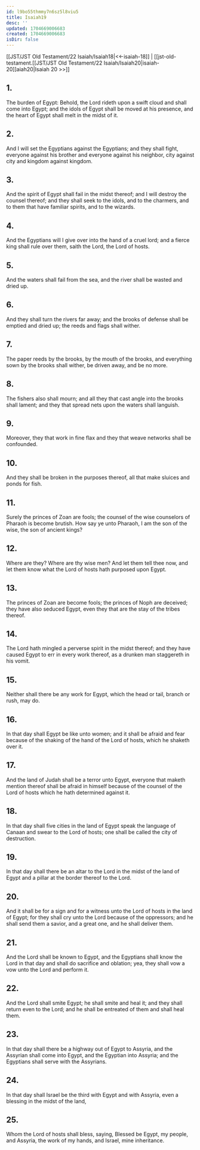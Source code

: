 ```yaml
---
id: l9bo55thmmy7n6sz5l8viu5
title: Isaiah19
desc: ''
updated: 1704669006683
created: 1704669006683
isDir: false
---
```

[[JST/JST Old Testament/22 Isaiah/Isaiah18|<<-isaiah-18]] | [[jst-old-testament.[[JST/JST Old Testament/22 Isaiah/Isaiah20|isaiah-20]]aiah20|Isaiah 20 >>]]
## 1.
The burden of Egypt: Behold, the Lord rideth upon a swift cloud and shall come into Egypt; and the idols of Egypt shall be moved at his presence, and the heart of Egypt shall melt in the midst of it.
## 2.
And I will set the Egyptians against the Egyptians; and they shall fight, everyone against his brother and everyone against his neighbor, city against city and kingdom against kingdom.
## 3.
And the spirit of Egypt shall fail in the midst thereof; and I will destroy the counsel thereof; and they shall seek to the idols, and to the charmers, and to them that have familiar spirits, and to the wizards.
## 4.
And the Egyptians will I give over into the hand of a cruel lord; and a fierce king shall rule over them, saith the Lord, the Lord of hosts.
## 5.
And the waters shall fail from the sea, and the river shall be wasted and dried up.
## 6.
And they shall turn the rivers far away; and the brooks of defense shall be emptied and dried up; the reeds and flags shall wither.
## 7.
The paper reeds by the brooks, by the mouth of the brooks, and everything sown by the brooks shall wither, be driven away, and be no more.
## 8.
The fishers also shall mourn; and all they that cast angle into the brooks shall lament; and they that spread nets upon the waters shall languish.
## 9.
Moreover, they that work in fine flax and they that weave networks shall be confounded.
## 10.
And they shall be broken in the purposes thereof, all that make sluices and ponds for fish.
## 11.
Surely the princes of Zoan are fools; the counsel of the wise counselors of Pharaoh is become brutish. How say ye unto Pharaoh, I am the son of the wise, the son of ancient kings?
## 12.
Where are they? Where are thy wise men? And let them tell thee now, and let them know what the Lord of hosts hath purposed upon Egypt.
## 13.
The princes of Zoan are become fools; the princes of Noph are deceived; they have also seduced Egypt, even they that are the stay of the tribes thereof.
## 14.
The Lord hath mingled a perverse spirit in the midst thereof; and they have caused Egypt to err in every work thereof, as a drunken man staggereth in his vomit.
## 15.
Neither shall there be any work for Egypt, which the head or tail, branch or rush, may do.
## 16.
In that day shall Egypt be like unto women; and it shall be afraid and fear because of the shaking of the hand of the Lord of hosts, which he shaketh over it.
## 17.
And the land of Judah shall be a terror unto Egypt, everyone that maketh mention thereof shall be afraid in himself because of the counsel of the Lord of hosts which he hath determined against it.
## 18.
In that day shall five cities in the land of Egypt speak the language of Canaan and swear to the Lord of hosts; one shall be called the city of destruction.
## 19.
In that day shall there be an altar to the Lord in the midst of the land of Egypt and a pillar at the border thereof to the Lord.
## 20.
And it shall be for a sign and for a witness unto the Lord of hosts in the land of Egypt; for they shall cry unto the Lord because of the oppressors; and he shall send them a savior, and a great one, and he shall deliver them.
## 21.
And the Lord shall be known to Egypt, and the Egyptians shall know the Lord in that day and shall do sacrifice and oblation; yea, they shall vow a vow unto the Lord and perform it.
## 22.
And the Lord shall smite Egypt; he shall smite and heal it; and they shall return even to the Lord; and he shall be entreated of them and shall heal them.
## 23.
In that day shall there be a highway out of Egypt to Assyria, and the Assyrian shall come into Egypt, and the Egyptian into Assyria; and the Egyptians shall serve with the Assyrians.
## 24.
In that day shall Israel be the third with Egypt and with Assyria, even a blessing in the midst of the land,
## 25.
Whom the Lord of hosts shall bless, saying, Blessed be Egypt, my people, and Assyria, the work of my hands, and Israel, mine inheritance.

